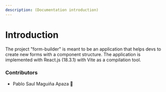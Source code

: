 ```yaml
---
description: (Documentation introduction)
---
```


# Introduction

The project "form-builder" is meant to be an application that helps devs to create new forms with a component structure. The application is implemented with React.js (18.3.1) with Vite as a compilation tool.

### Contributors

* Pablo Saul Maguiña Apaza 📍

